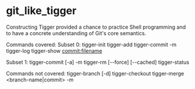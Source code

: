 # git_like_tigger
Constructing Tigger provided a chance to practice Shell programming and to have a concrete understanding of Git's core semantics.

Commands covered:
  Subset 0:
    tigger-init
    tigger-add <filenames>
    tigger-commit -m <message>
    tigger-log
    tigger-show <commit:filename>

  Subset 1:
    tigger-commit [-a] -m <message>
    tigger-rm [--force] [--cached] <filenames>
    tigger-status

Commands not covered:
  tigger-branch [-d] <branch-name>
  tigger-checkout <branch-name>
  tigger-merge <branch-name|commit> -m <message>